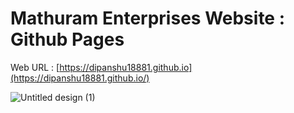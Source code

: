 # Mathuram Enterprises Website : Github Pages
 Web URL : [https://dipanshu18881.github.io](https://dipanshu18881.github.io/)
 
 ![Untitled design (1)](https://github.com/dipanshu18881/dipanshu18881.github.io/assets/66013226/69ca1e9a-c8e6-4949-850c-60b6f4ab2c17)

